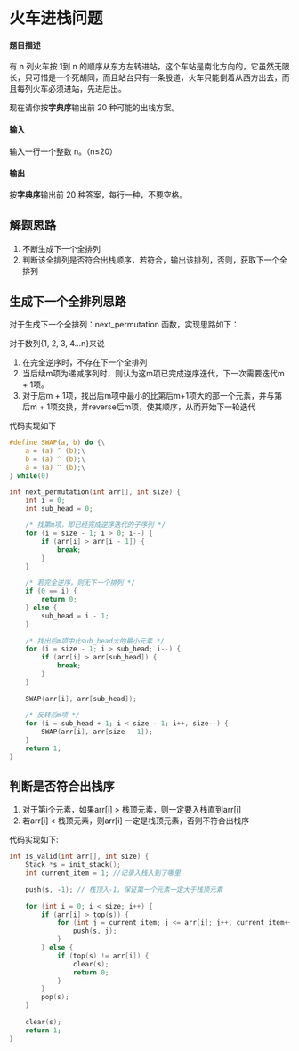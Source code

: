 # 火车进栈问题



#### 题目描述

有 n 列火车按 1到 n 的顺序从东方左转进站，这个车站是南北方向的，它虽然无限长，只可惜是一个死胡同，而且站台只有一条股道，火车只能倒着从西方出去，而且每列火车必须进站，先进后出。 

现在请你按**字典序**输出前 20 种可能的出栈方案。 



#### 输入

输入一行一个整数 n。（n≤20） 

#### 输出

 按**字典序**输出前 20 种答案，每行一种，不要空格。 





## 解题思路

1. 不断生成下一个全排列
2. 判断该全排列是否符合出栈顺序，若符合，输出该排列，否则，获取下一个全排列





## 生成下一个全排列思路

对于生成下一个全排列：next_permutation 函数，实现思路如下：

对于数列{1, 2, 3, 4...n}来说

1. 在完全逆序时，不存在下一个全排列
2. 当后续m项为递减序列时，则认为这m项已完成逆序迭代，下一次需要迭代m + 1项。
3. 对于后m + 1项，找出后m项中最小的比第后m+1项大的那一个元素，并与第后m + 1项交换，并reverse后m项，使其顺序，从而开始下一轮迭代



代码实现如下

```c
#define SWAP(a, b) do {\
	a = (a) ^ (b);\
	b = (a) ^ (b);\
	a = (a) ^ (b);\
} while(0)

int next_permutation(int arr[], int size) {
	int i = 0;
    int sub_head = 0;
    
    /* 找第m项，即已经完成逆序迭代的子序列 */
    for (i = size - 1; i > 0; i--) {
        if (arr[i] > arr[i - 1]) {
            break;
        }
    }
    
    /* 若完全逆序，则无下一个排列 */
    if (0 == i) {
        return 0;
    } else {
        sub_head = i - 1;
    }
    
    /* 找出后m项中比sub_head大的最小元素 */
    for (i = size - 1; i > sub_head; i--) {
        if (arr[i] > arr[sub_head]) {
            break;
        }
    }
    
    SWAP(arr[i], arr[sub_head]);
    
    /* 反转后m项 */
    for (i = sub_head + 1; i < size - 1; i++, size--) {
        SWAP(arr[i], arr[size - 1]);
    }
    return 1;
}
```



## 判断是否符合出栈序

1. 对于第i个元素，如果arr[i] >  栈顶元素，则一定要入栈直到arr[i]
2. 若arr[i] < 栈顶元素，则arr[i] 一定是栈顶元素，否则不符合出栈序



代码实现如下:

```c
int is_valid(int arr[], int size) {
    Stack *s = init_stack();
    int current_item = 1; //记录入栈入到了哪里
    
    push(s, -1); // 栈顶入-1，保证第一个元素一定大于栈顶元素 
    
    for (int i = 0; i < size; i++) {
        if (arr[i] > top(s)) {
            for (int j = current_item; j <= arr[i]; j++, current_item++) {
                push(s, j);
            }
        } else {
            if (top(s) != arr[i]) {
                clear(s);
                return 0;
            }
        }
        pop(s);
    }
    
    clear(s);
    return 1;
}
```


